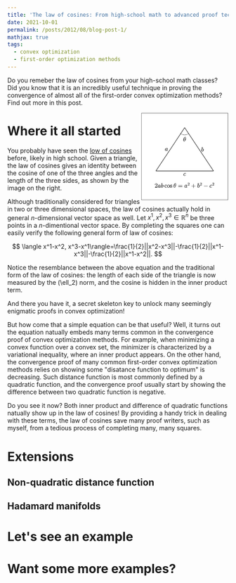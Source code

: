 ```yaml
---
title: 'The law of cosines: From high-school math to advanced proof techniques in convex optimization'
date: 2021-10-01
permalink: /posts/2012/08/blog-post-1/
mathjax: true
tags:
  - convex optimization
  - first-order optimization methods
---
```

Do you remeber the law of cosines from your high-school math classes? Did you know that it is an incredibly useful technique in proving the convergence of almost all of the first-order convex optimization methods? Find out more in this post. 

<img src="/images/cosine.png" width="200" height="200" img align='right'>

Where it all started
======

You probably have seen the [low of cosines](https://en.wikipedia.org/wiki/Law_of_cosines) before, likely in high school. Given a triangle, the law of cosines gives an identity between the cosine of one of the three angles and the length of the three sides, as shown by the image on the right.

Although traditionally considered for triangles in two or three dimensional spaces, the law of cosines actually hold in general $n$-dimensional vector space as well. 
Let $x^1, x^2, x^3\in\mathbb{R}^n$ be three points in a $n$-dimentional vector space. By completing the squares one can easily verify the following general form of law of cosines:

$$ \langle x^1-x^2, x^3-x^1\rangle=\frac{1}{2}||x^2-x^3||-\frac{1}{2}||x^1-x^3||-\frac{1}{2}||x^1-x^2||. $$

Notice the resemblance between the above equation and the traditional form of the law of cosines: the length of each side of the triangle is now measured by the \(\ell_2\) norm, and the cosine is hidden in the inner product term.

And there you have it, a secret skeleton key to unlock many seemingly enigmatic proofs in convex optimization! 

But how come that a simple equation can be that useful? Well, it turns out the equation natually embeds many terms common in the convergence proof of convex optimization methods. For example, when minimizing a convex function over a convex set, the minimizer is characterized by a variational inequality, where an inner product appears. On the other hand, the convergence proof of many common first-order convex optimization methods relies on showing some "disatance function to optimum" is decreasing. Such distance function is most commonly defined by a quadratic function, and the convergence proof usually start by showing the difference between two quadratic function is negative. 

Do you see it now? Both inner product and difference of quadratic functions natually show up in the law of cosines! By providing a handy trick in dealing with these terms, the law of cosines save many proof writers, such as myself, from a tedious process of completing many, many squares.


Extensions
======

Non-quadratic distance function
------

Hadamard manifolds
------

Let's see an example
======

Want some more examples?
======
